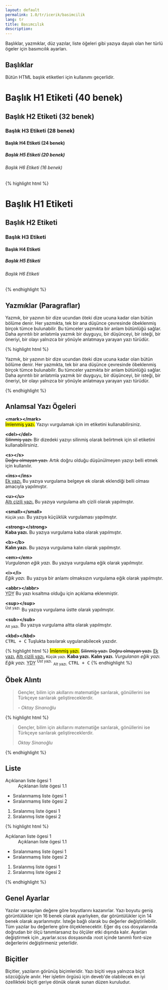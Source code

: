 ```yaml
---
layout: default
permalink: 1.0/tr/icerik/basimcilik
lang: tr
title: Basımcılık
description: 
---
```


<p class="girlik">
  Başlıklar, yazmıklar, düz yazılar, liste öğeleri gibi yazıya dayalı olan her türlü ögeler için basımcılık ayarları.
</p>
<h2>Başlıklar</h2>
<p>
  Bütün HTML başlık etiketleri için kullanımı geçerlidir. 
</p>
<div class="örnek">
<div class="önizleme">
  <h1>Başlık H1 Etiketi (40 benek)</h1>
  <h2>Başlık H2 Etiketi (32 benek)</h2>
  <h3>Başlık H3 Etiketi (28 benek)</h3>
  <h4>Başlık H4 Etiketi (24 benek)</h4>
  <h5>Başlık H5 Etiketi (20 benek)</h5>
  <h6>Başlık H6 Etiketi (16 benek)</h6>
</div>
</div>
{% highlight html %}
    <h1>Başlık H1 Etiketi</h1>
    <h2>Başlık H2 Etiketi</h2>
    <h3>Başlık H3 Etiketi</h3>
    <h4>Başlık H4 Etiketi</h4>
    <h5>Başlık H5 Etiketi</h5>
    <h6>Başlık H6 Etiketi</h6>
{% endhighlight %}

<br>
<h2>Yazmıklar (Paragraflar)</h2>
<div class="örnek">
<div class="önizleme">
  <p>
    Yazmık, bir yazının bir dize ucundan öteki dize ucuna kadar olan bütün bölüme denir. Her yazmıkta, tek bir ana düşünce çevresinde öbeklenmiş birçok tümce bulunabilir. Bu tümceler yazmıkta bir anlam bütünlüğü sağlar. Daha ayrıntılı bir anlatımla yazmık bir duyguyu, bir düşünceyi, bir isteği, bir öneriyi, bir olayı yalnızca bir yönüyle anlatmaya yarayan yazı türüdür.
  </p>
</div>
</div>
{% highlight html %}
    <p>
      Yazmık, bir yazının bir dize ucundan öteki dize ucuna kadar olan bütün bölüme denir. Her yazmıkta, tek bir ana düşünce çevresinde öbeklenmiş birçok tümce bulunabilir. Bu tümceler yazmıkta bir anlam bütünlüğü sağlar. Daha ayrıntılı bir anlatımla yazmık bir duyguyu, bir düşünceyi, bir isteği, bir öneriyi, bir olayı yalnızca bir yönüyle anlatmaya yarayan yazı türüdür.
    </p>
{% endhighlight %}

<br>
<h2>Anlamsal Yazı Ögeleri</h2>
<div class="örnek">
<div class="önizleme">
  <p>
    <b>&#60;mark&#62;&#60;/mark&#62;</b>
    <br>
    <mark>İmlenmiş yazı.</mark> Yazıyı vurgulamak için im etiketini kullanabilirsiniz.
  </p>
  <p>
    <b>&#60;del&#62;&#60;/del&#62;</b>
    <br>
    <del>Silinmiş yazı.</del> Bir dizedeki yazıyı silinmiş olarak belirtmek için sil etiketini kullanabilirsiniz.
  </p>
  <p>
    <b>&#60;s&#62;&#60;/s&#62;</b>
    <br>
    <s>Doğru olmayan yazı.</s> Artık doğru olduğu düşünülmeyen yazıyı belli etmek için kullanılır.
  </p>
  <p>
    <b>&#60;ins&#62;&#60;/ins&#62;</b>
    <br>
    <ins>Ek yazı.</ins> Bu yazıya vurgulama belgeye ek olarak eklendiği belli olması amacıyla yapılmıştır.
  </p>
  <p>
    <b>&#60;u&#62;&#60;/u&#62;</b>
    <br>
    <u>Altı çizili yazı.</u> Bu yazıya vurgulama altı çizili olarak yapılmıştır.
  </p>
  <p>
    <b>&#60;small&#62;&#60;/small&#62;</b>
    <br>
    <small>Küçük yazı.</small> Bu yazıya küçüklük vurgulaması yapılmıştır.
  </p>
  <p>
    <b>&#60;strong&#62;&#60;/strong&#62;</b>
    <br>
    <strong>Kaba yazı.</strong> Bu yazıya vurgulama kaba olarak yapılmıştır.
  </p>
    <p>
    <b>&#60;b&#62;&#60;/b&#62;</b>
    <br>
    <b>Kalın yazı.</b> Bu yazıya vurgulama kalın olarak yapılmıştır.
  </p>
  <p>
    <b>&#60;em&#62;&#60;/em&#62;</b>
    <br>
    <em>Vurgulanan eğik yazı.</em> Bu yazıya vurgulama eğik olarak yapılmıştır.
  </p>
  <p>
    <b>&#60;i&#62;&#60;/i&#62;</b>
    <br>
    <i>Eğik yazı.</i> Bu yazıya bir anlamı olmaksızın vurgulama eğik olarak yapılmıştır.
  </p>
  <p>
    <b>&#60;abbr&#62;&#60;/abbr&#62;</b>
    <br>
    <abbr title="Yığmaşık Duysu Yığası">YDY</abbr> Bu yazı kısaltma olduğu için açıklama eklenmiştir.
  </p>
  <p>
    <b>&#60;sup&#62;&#60;/sup&#62;</b>
    <br>
    <sup>Üst yazı.</sup> Bu yazıya vurgulama üstte olarak yapılmıştır.
  </p>
  <p>
    <b>&#60;sub&#62;&#60;/sub&#62;</b>
    <br>
    <sub>Alt yazı.</sub> Bu yazıya vurgulama altta olarak yapılmıştır.
  </p>
  <p>
    <b>&#60;kbd&#62;&#60;/kbd&#62;</b>
    <br>
    <kbd>CTRL + C</kbd> Tuşlukta basılarak uygulanabilecek yazıdır.
  </p>
</div>
</div>
{% highlight html %}
    <mark>İmlenmiş yazı.</mark>
    <del>Silinmiş yazı.</del>
    <s>Doğru olmayan yazı.</s>
    <ins>Ek yazı.</ins>
    <u>Altı çizili yazı.</u>
    <small>Küçük yazı.</small>
    <strong>Kaba yazı.</strong>
    <b>Kalın yazı.</b>
    <em>Vurgulanan eğik yazı.</em>
    <i>Eğik yazı.</i>
    <abbr title="Yığmaşık Duysu Yığası">YDY</abbr>
    <sup>Üst yazı.</sup>
    <sub>Alt yazı.</sub>
    <kbd>CTRL + C</kbd>
{% endhighlight %}

<br>
<h2>Öbek Alıntı</h2>
<div class="örnek">
<div class="önizleme">
  <blockquote>
    <p>Gençler, bilim için akıllarını matematiğe sarılarak, gönüllerini ise Türkçeye sarılarak geliştireceklerdir. </p>
    <cite>- Oktay Sinanoğlu</cite>
  </blockquote>
</div>
</div>
{% highlight html %}
    <blockquote>
      <p>Gençler, bilim için akıllarını matematiğe sarılarak, gönüllerini ise Türkçeye sarılarak geliştireceklerdir. </p>
      <cite>Oktay Sinanoğlu</cite>
    </blockquote>
{% endhighlight %}

<br>
<h2>Liste</h2>
<div class="örnek">
<div class="önizleme">
  <dl>
    <dt>Açıklanan liste ögesi 1</dt>
    <dd>Açıklanan liste ögesi 1.1</dd>
  </dl>

  <ul>
    <li>Sıralanmamış liste ögesi 1</li>
    <li>Sıralanmamış liste ögesi 2</li>
  </ul>

  <ol>
    <li>Sıralanmış liste ögesi 1</li>
    <li>Sıralanmış liste ögesi 2</li>
  </ol>
</div>
</div>
{% highlight html %}
    <dl>
      <dt>Açıklanan liste ögesi 1</dt>
      <dd>Açıklanan liste ögesi 1.1</dd>
    </dl>
    <ul>
      <li>Sıralanmamış liste ögesi 1</li>
      <li>Sıralanmamış liste ögesi 2</li>
    </ul>
    <ol>
      <li>Sıralanmış liste ögesi 1</li>
      <li>Sıralanmış liste ögesi 2</li>
    </ol>
{% endhighlight %}
<br>
<h2>Genel Ayarlar</h2>
<p>
  Yazılar varsayılan değere göre boyutlarını kazanırlar. Yazı boyutu geniş görüntülükler için 16 benek olarak ayarlıyken, dar görüntülükler için 14 benek olarak ayarlanmıştır. İsteğe bağlı olarak bu değerler değiştirilebilir. Tüm yazılar bu değerlere göre ölçeklenecektir. Eğer dış css dosyalarında doğrudan bir ölçü tanımlarsanız bu ölçüler etki dışında kalır. Ayarları değiştirmek için _ayarlar.scss dosyasında :root içinde tanımlı font-size değerlerini değiştirmeniz yeterlidir.
</p>
<h2>Biçitler</h2>
<p>
  Biçitler, yazıların görünüş biçimleridir. Yazı biçiti veya yalnızca biçit sözcüğüyle anılır. Her işletim örgüsü için deveb'de olabilecek en iyi özellikteki biçiti geriye dönük olarak sunan düzen kuruludur.
</p>
